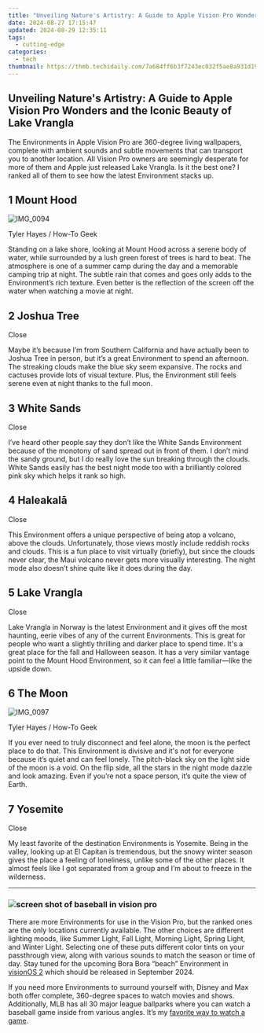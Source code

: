 ```yaml
---
title: "Unveiling Nature's Artistry: A Guide to Apple Vision Pro Wonders and the Iconic Beauty of Lake Vrangla"
date: 2024-08-27 17:15:47
updated: 2024-08-29 12:35:11
tags:
  - cutting-edge
categories:
  - tech
thumbnail: https://thmb.techidaily.com/7a684ff6b3f7243ec032f5ae8a931d190264bae1e112796613965ade353d6f1f.png
---
```


## Unveiling Nature's Artistry: A Guide to Apple Vision Pro Wonders and the Iconic Beauty of Lake Vrangla

The Environments in Apple Vision Pro are 360-degree living wallpapers, complete with ambient sounds and subtle movements that can transport you to another location. All Vision Pro owners are seemingly desperate for more of them and Apple just released Lake Vrangla. Is it the best one? I ranked all of them to see how the latest Environment stacks up.

## 1  Mount Hood 

![IMG_0094](https://static1.howtogeekimages.com/wordpress/wp-content/uploads/2024/07/img_0094.PNG) 

Tyler Hayes / How-To Geek

 Standing on a lake shore, looking at Mount Hood across a serene body of water, while surrounded by a lush green forest of trees is hard to beat. The atmosphere is one of a summer camp during the day and a memorable camping trip at night. The subtle rain that comes and goes only adds to the Environment’s rich texture. Even better is the reflection of the screen off the water when watching a movie at night.

## 2  Joshua Tree 

Close 

 Maybe it’s because I’m from Southern California and have actually been to Joshua Tree in person, but it’s a great Environment to spend an afternoon. The streaking clouds make the blue sky seem expansive. The rocks and cactuses provide lots of visual texture. Plus, the Environment still feels serene even at night thanks to the full moon.

## 3  White Sands 

Close 

 I’ve heard other people say they don’t like the White Sands Environment because of the monotony of sand spread out in front of them. I don’t mind the sandy ground, but I do really love the sun breaking through the clouds. White Sands easily has the best night mode too with a brilliantly colored pink sky which helps it rank so high.

## 4  Haleakalā 

Close 

 This Environment offers a unique perspective of being atop a volcano, above the clouds. Unfortunately, those views mostly include reddish rocks and clouds. This is a fun place to visit virtually (briefly), but since the clouds never clear, the Maui volcano never gets more visually interesting. The night mode also doesn’t shine quite like it does during the day.

## 5  Lake Vrangla 

Close 

 Lake Vrangla in Norway is the latest Environment and it gives off the most haunting, eerie vibes of any of the current Environments. This is great for people who want a slightly thrilling and darker place to spend time. It's a great place for the fall and Halloween season. It has a very similar vantage point to the Mount Hood Environment, so it can feel a little familiar—like the upside down.

## 6  The Moon 

![IMG_0097](https://static1.howtogeekimages.com/wordpress/wp-content/uploads/2024/07/img_0097.PNG) 

Tyler Hayes / How-To Geek

 If you ever need to truly disconnect and feel alone, the moon is the perfect place to do that. This Environment is divisive and it's not for everyone because it’s quiet and can feel lonely. The pitch-black sky on the light side of the moon is a void. On the flip side, all the stars in the night mode dazzle and look amazing. Even if you’re not a space person, it’s quite the view of Earth.

## 7  Yosemite 

Close 

 My least favorite of the destination Environments is Yosemite. Being in the valley, looking up at El Capitan is tremendous, but the snowy winter season gives the place a feeling of loneliness, unlike some of the other places. It almost feels like I got separated from a group and I’m about to freeze in the wilderness.

---

### ![screen shot of baseball in vision pro](https://static0.howtogeekimages.com/wordpress/wp-content/uploads/2024/06/img_0070.PNG) 

 There are more Environments for use in the Vision Pro, but the ranked ones are the only locations currently available. The other choices are different lighting moods, like Summer Light, Fall Light, Morning Light, Spring Light, and Winter Light. Selecting one of these puts different color tints on your passthrough view, along with various sounds to match the season or time of day. Stay tuned for the upcoming Bora Bora “beach” Environment in [visionOS 2](https://extra-hints.techidaily.com/new-comparative-analysis-of-ar-stickers-focusing-on-google/) which should be released in September 2024.

 If you need more Environments to surround yourself with, Disney and Max both offer complete, 360-degree spaces to watch movies and shows. Additionally, MLB has all 30 major league ballparks where you can watch a baseball game inside from various angles. It’s my [favorite way to watch a game](https://hardware-updates.techidaily.com/the-intel-310-cpu-proves-that-two-p-cores-can-pack-a-powerful-punch/).

<ins class="adsbygoogle"
     style="display:block"
     data-ad-format="autorelaxed"
     data-ad-client="ca-pub-7571918770474297"
     data-ad-slot="1223367746"></ins>



<ins class="adsbygoogle"
     style="display:block"
     data-ad-client="ca-pub-7571918770474297"
     data-ad-slot="8358498916"
     data-ad-format="auto"
     data-full-width-responsive="true"></ins>
